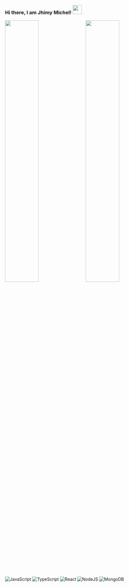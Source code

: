 ### Hi there, I am Jhimy Michel! <img src="https://raw.githubusercontent.com/MartinHeinz/MartinHeinz/master/wave.gif" width="30px" />

<img align="left" width="47%" src="https://github-readme-stats.vercel.app/api?username=jhimy-michel&show_icons=true&theme=dracula" />

<img align="right" width="47%" src="https://github-readme-stats.vercel.app/api/top-langs/?username=jhimy-michel&layout=compact" />
<br/>

![JavaScript](https://img.shields.io/badge/javascript-%23323330.svg?style=for-the-badge&logo=javascript&logoColor=%23F7DF1E)
![TypeScript](https://img.shields.io/badge/typescript-%23007ACC.svg?style=for-the-badge&logo=typescript&logoColor=white)
![React](https://img.shields.io/badge/react-%2320232a.svg?style=for-the-badge&logo=react&logoColor=%2361DAFB)
![NodeJS](https://img.shields.io/badge/node.js-6DA55F?style=for-the-badge&logo=node.js&logoColor=white)
![MongoDB](https://img.shields.io/badge/MongoDB-%234ea94b.svg?style=for-the-badge&logo=mongodb&logoColor=white)

<!--
**jhimy-michel/jhimy-michel** is a ✨ _special_ ✨ repository because its `README.md` (this file) appears on your GitHub profile.

Here are some ideas to get you started:

- 🔭 I’m currently working on ...
- 🌱 I’m currently learning ...
- 👯 I’m looking to collaborate on ...
- 🤔 I’m looking for help with ...
- 💬 Ask me about ...
- 📫 How to reach me: ...
- 😄 Pronouns: ...
- ⚡ Fun fact: ...
-->
